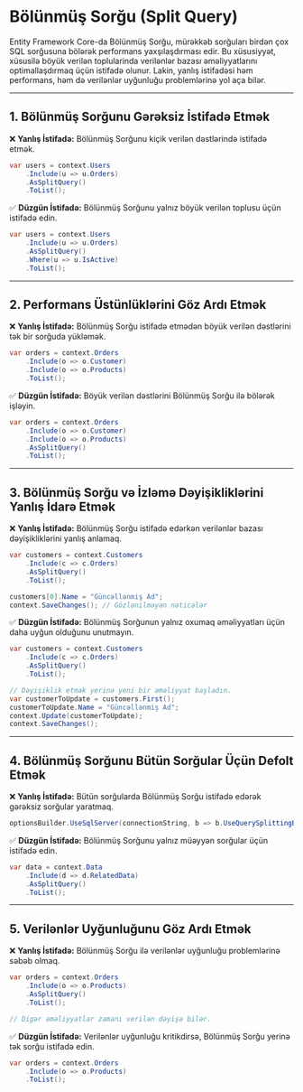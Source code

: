 # Bölünmüş Sorğu (Split Query)

Entity Framework Core-da Bölünmüş Sorğu, mürəkkəb sorğuları birdən çox SQL sorğusuna bölərək performans yaxşılaşdırması edir. Bu xüsusiyyət, xüsusilə böyük verilən toplularinda verilənlər bazası əməliyyatlarını optimallaşdırmaq üçün istifadə olunur. Lakin, yanlış istifadəsi həm performans, həm də verilənlər uyğunluğu problemlərinə yol aça bilər.

---

## 1. Bölünmüş Sorğunu Gərəksiz İstifadə Etmək

❌ **Yanlış İstifadə:** Bölünmüş Sorğunu kiçik verilən dəstlərində istifadə etmək.

```csharp
var users = context.Users
    .Include(u => u.Orders)
    .AsSplitQuery()
    .ToList();
```

✅ **Düzgün İstifadə:** Bölünmüş Sorğunu yalnız böyük verilən toplusu üçün istifadə edin.

```csharp
var users = context.Users
    .Include(u => u.Orders)
    .AsSplitQuery()
    .Where(u => u.IsActive)
    .ToList();
```

---

## 2. Performans Üstünlüklərini Göz Ardı Etmək

❌ **Yanlış İstifadə:** Bölünmüş Sorğu istifadə etmədən böyük verilən dəstlərini tək bir sorğuda yükləmək.

```csharp
var orders = context.Orders
    .Include(o => o.Customer)
    .Include(o => o.Products)
    .ToList();
```

✅ **Düzgün İstifadə:** Böyük verilən dəstlərini Bölünmüş Sorğu ilə bölərək işləyin.

```csharp
var orders = context.Orders
    .Include(o => o.Customer)
    .Include(o => o.Products)
    .AsSplitQuery()
    .ToList();
```

---

## 3. Bölünmüş Sorğu və İzləmə Dəyişikliklərini Yanlış İdarə Etmək

❌ **Yanlış İstifadə:** Bölünmüş Sorğu istifadə edərkən verilənlər bazası dəyişikliklərini yanlış anlamaq.

```csharp
var customers = context.Customers
    .Include(c => c.Orders)
    .AsSplitQuery()
    .ToList();

customers[0].Name = "Güncəllənmiş Ad";
context.SaveChanges(); // Gözlənilməyən nəticələr
```

✅ **Düzgün İstifadə:** Bölünmüş Sorğunun yalnız oxumaq əməliyyatları üçün daha uyğun olduğunu unutmayın.

```csharp
var customers = context.Customers
    .Include(c => c.Orders)
    .AsSplitQuery()
    .ToList();

// Dəyişiklik etmək yerinə yeni bir əməliyyat başladın.
var customerToUpdate = customers.First();
customerToUpdate.Name = "Güncəllənmiş Ad";
context.Update(customerToUpdate);
context.SaveChanges();
```

---

## 4. Bölünmüş Sorğunu Bütün Sorğular Üçün Defolt Etmək

❌ **Yanlış İstifadə:** Bütün sorğularda Bölünmüş Sorğu istifadə edərək gərəksiz sorğular yaratmaq.

```csharp
optionsBuilder.UseSqlServer(connectionString, b => b.UseQuerySplittingBehavior(QuerySplittingBehavior.SplitQuery));
```

✅ **Düzgün İstifadə:** Bölünmüş Sorğunu yalnız müəyyən sorğular üçün istifadə edin.

```csharp
var data = context.Data
    .Include(d => d.RelatedData)
    .AsSplitQuery()
    .ToList();
```

---

## 5. Verilənlər Uyğunluğunu Göz Ardı Etmək

❌ **Yanlış İstifadə:** Bölünmüş Sorğu ilə verilənlər uyğunluğu problemlərinə səbəb olmaq.

```csharp
var orders = context.Orders
    .Include(o => o.Products)
    .AsSplitQuery()
    .ToList();

// Digər əməliyyatlar zamanı verilən dəyişə bilər.
```

✅ **Düzgün İstifadə:** Verilənlər uyğunluğu kritikdirsə, Bölünmüş Sorğu yerinə tək sorğu istifadə edin.

```csharp
var orders = context.Orders
    .Include(o => o.Products)
    .ToList();
```
